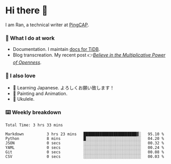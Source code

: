 # Hi there 👋

I am Ran, a technical writer at [PingCAP](https://pingcap.com/).

### 📝 What I do at work

- Documentation. I maintain [docs for TiDB](https://github.com/pingcap/docs).
- Blog transcreation. My recent post 👉[*Believe in the Multiplicative Power of Openness*](https://pingcap.com/blog/believe-in-the-multiplicative-power-of-openness-open-source-community).

### 🤠 I also love

- 💬 Learning Japanese. よろしくお願い致します！
- 🎨 Painting and Animation.
- 🎵 Ukulele.

### ⌨️ Weekly breakdown

<!--START_SECTION:waka-->

```text
Total Time: 3 hrs 33 mins

Markdown          3 hrs 23 mins   ███████████████████████▓░   95.10 %
Python            8 mins          █░░░░░░░░░░░░░░░░░░░░░░░░   04.20 %
JSON              0 secs          ░░░░░░░░░░░░░░░░░░░░░░░░░   00.32 %
YAML              0 secs          ░░░░░░░░░░░░░░░░░░░░░░░░░   00.24 %
Git               0 secs          ░░░░░░░░░░░░░░░░░░░░░░░░░   00.08 %
CSV               0 secs          ░░░░░░░░░░░░░░░░░░░░░░░░░   00.03 %
```

<!--END_SECTION:waka-->
